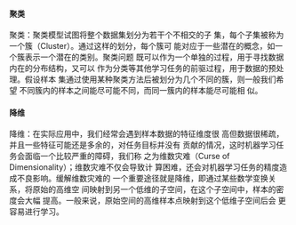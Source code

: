 #### 聚类
聚类：聚类模型试图将整个数据集划分为若干个不相交的子
集，每个子集被称为一个簇（Cluster）。通过这样的划分，每个簇可
能对应于一些潜在的概念，如一个簇表示一个潜在的类别。聚类问题
既可以作为一个单独的过程，用于寻找数据内在的分布结构，又可以
作为分类等其他学习任务的前驱过程，用于数据的预处理。假设样本
集通过使用某种聚类方法后被划分为几个不同的簇，则一般我们希望
不同簇内的样本之间能尽可能不同，而同一簇内的样本能尽可能相
似。

#### 降维
降维：在实际应用中，我们经常会遇到样本数据的特征维度很
高但数据很稀疏，并且一些特征可能还是多余的，对任务目标并没有
贡献的情况，这时机器学习任务会面临一个比较严重的障碍，我们称
之为维数灾难（Curse of Dimensionality）；维数灾难不仅会导致计
算困难，还会对机器学习任务的精度造成不良影响。缓解维数灾难的
一个重要途径就是降维，即通过某些数学变换关系，将原始的高维空
间映射到另一个低维的子空间，在这个子空间中，样本的密度会大幅
提高。一般来说，原始空间的高维样本点映射到这个低维子空间后会
更容易进行学习。